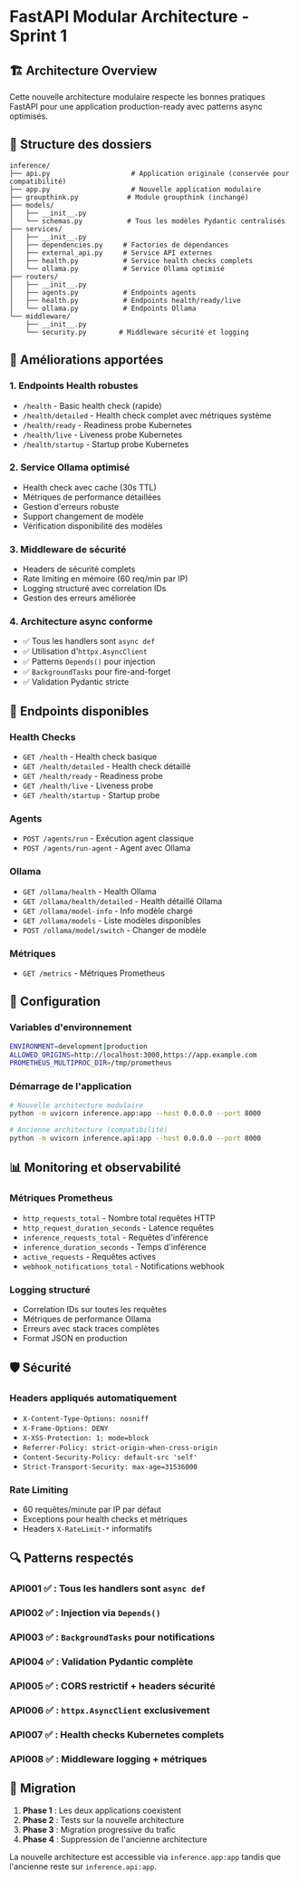 # FastAPI Modular Architecture - Sprint 1

## 🏗️ Architecture Overview

Cette nouvelle architecture modulaire respecte les bonnes pratiques FastAPI pour une application production-ready avec patterns async optimisés.

## 📁 Structure des dossiers

```
inference/
├── api.py                    # Application originale (conservée pour compatibilité)
├── app.py                    # Nouvelle application modulaire
├── groupthink.py            # Module groupthink (inchangé)
├── models/
│   ├── __init__.py
│   └── schemas.py           # Tous les modèles Pydantic centralisés
├── services/
│   ├── __init__.py
│   ├── dependencies.py     # Factories de dépendances
│   ├── external_api.py     # Service API externes
│   ├── health.py           # Service health checks complets
│   └── ollama.py           # Service Ollama optimisé
├── routers/
│   ├── __init__.py
│   ├── agents.py           # Endpoints agents
│   ├── health.py           # Endpoints health/ready/live
│   └── ollama.py           # Endpoints Ollama
└── middleware/
    ├── __init__.py
    └── security.py        # Middleware sécurité et logging
```

## 🚀 Améliorations apportées

### 1. **Endpoints Health robustes**
- `/health` - Basic health check (rapide)
- `/health/detailed` - Health check complet avec métriques système
- `/health/ready` - Readiness probe Kubernetes
- `/health/live` - Liveness probe Kubernetes  
- `/health/startup` - Startup probe Kubernetes

### 2. **Service Ollama optimisé**
- Health check avec cache (30s TTL)
- Métriques de performance détaillées
- Gestion d'erreurs robuste
- Support changement de modèle
- Vérification disponibilité des modèles

### 3. **Middleware de sécurité**
- Headers de sécurité complets
- Rate limiting en mémoire (60 req/min par IP)
- Logging structuré avec correlation IDs
- Gestion des erreurs améliorée

### 4. **Architecture async conforme**
- ✅ Tous les handlers sont `async def`
- ✅ Utilisation d'`httpx.AsyncClient`
- ✅ Patterns `Depends()` pour injection
- ✅ `BackgroundTasks` pour fire-and-forget
- ✅ Validation Pydantic stricte

## 🎯 Endpoints disponibles

### Health Checks
- `GET /health` - Health check basique
- `GET /health/detailed` - Health check détaillé
- `GET /health/ready` - Readiness probe
- `GET /health/live` - Liveness probe
- `GET /health/startup` - Startup probe

### Agents
- `POST /agents/run` - Exécution agent classique
- `POST /agents/run-agent` - Agent avec Ollama

### Ollama
- `GET /ollama/health` - Health Ollama
- `GET /ollama/health/detailed` - Health détaillé Ollama
- `GET /ollama/model-info` - Info modèle chargé
- `GET /ollama/models` - Liste modèles disponibles
- `POST /ollama/model/switch` - Changer de modèle

### Métriques
- `GET /metrics` - Métriques Prometheus

## 🔧 Configuration

### Variables d'environnement
```bash
ENVIRONMENT=development|production
ALLOWED_ORIGINS=http://localhost:3000,https://app.example.com
PROMETHEUS_MULTIPROC_DIR=/tmp/prometheus
```

### Démarrage de l'application
```bash
# Nouvelle architecture modulaire
python -m uvicorn inference.app:app --host 0.0.0.0 --port 8000

# Ancienne architecture (compatibilité)
python -m uvicorn inference.api:app --host 0.0.0.0 --port 8000
```

## 📊 Monitoring et observabilité

### Métriques Prometheus
- `http_requests_total` - Nombre total requêtes HTTP
- `http_request_duration_seconds` - Latence requêtes
- `inference_requests_total` - Requêtes d'inférence
- `inference_duration_seconds` - Temps d'inférence
- `active_requests` - Requêtes actives
- `webhook_notifications_total` - Notifications webhook

### Logging structuré
- Correlation IDs sur toutes les requêtes
- Métriques de performance Ollama
- Erreurs avec stack traces complètes
- Format JSON en production

## 🛡️ Sécurité

### Headers appliqués automatiquement
- `X-Content-Type-Options: nosniff`
- `X-Frame-Options: DENY`
- `X-XSS-Protection: 1; mode=block`
- `Referrer-Policy: strict-origin-when-cross-origin`
- `Content-Security-Policy: default-src 'self'`
- `Strict-Transport-Security: max-age=31536000`

### Rate Limiting
- 60 requêtes/minute par IP par défaut
- Exceptions pour health checks et métriques
- Headers `X-RateLimit-*` informatifs

## 🔍 Patterns respectés

### API001 ✅ : Tous les handlers sont `async def`
### API002 ✅ : Injection via `Depends()`
### API003 ✅ : `BackgroundTasks` pour notifications
### API004 ✅ : Validation Pydantic complète
### API005 ✅ : CORS restrictif + headers sécurité
### API006 ✅ : `httpx.AsyncClient` exclusivement
### API007 ✅ : Health checks Kubernetes complets
### API008 ✅ : Middleware logging + métriques

## 🚦 Migration

1. **Phase 1** : Les deux applications coexistent
2. **Phase 2** : Tests sur la nouvelle architecture
3. **Phase 3** : Migration progressive du trafic
4. **Phase 4** : Suppression de l'ancienne architecture

La nouvelle architecture est accessible via `inference.app:app` tandis que l'ancienne reste sur `inference.api:app`.